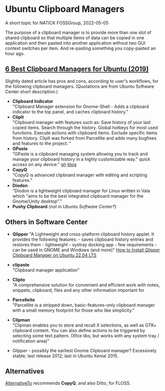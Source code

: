 # Ubuntu Clipboard Managers

A short topic for NATICK FOSSGroup, 2022-05-05

The purpose of a clipboard manager is to provide more than one slot of shared clipboard so that multiple items of data can be copied in one application and then pasted into another application without two GUI context switches per item. And re-pasting something you copy-pasted an hour ago.

## [6 Best Clipboard Managers for Ubuntu (2019)](https://techwiser.com/clipboard-manager-for-ubuntu)

Slightly dated article has pros and cons, according to user's workflows, for the following clipboard managers. (Quotations are from Ubuntu Software Center short description.)

* **Clipboard Indicator**  
    "Clipboard Manager extension for Gnome-Shell - Adds a clipboard indicator to the top panel, and caches clipboard history."
* **ClipIt**  
    "Clipboard manager with features such as:  Save history of your last copied items. Search through the history. Global hotkeys for most used functions. Execute actions with clipboard items. Exclude specific items from history. ClipIt was forked from Parcellite and adds many bugfixes and features to the project. "
* **GPaste**  
    "GPaste is a clipboard managing system allowing you to track and manage your clipboard history in a highly customizable way."
quick access on any device."
    [gh](https://github.com/Keruspe/GPaste) [blog](https://www.imagination-land.org/posts/2012-12-01-gpaste-released.html)
* **CopyQ**    
    "CopyQ is advanced clipboard manager with editing and scripting features."
* **Diodon**    
    "Diodon is a lightweight clipboard manager for Linux written in Vala which "aims to be the best integrated clipboard manager for the Gnome/Unity desktop"."
* **Pushy Clipboard** (*not in Ubuntu Software Center?*)


## Others in Software Center

* **Qlipper**
    "A Lightweight and cross-platform clipboard history applet. It provides the following features: - saves clipboard history entries and restores them  - lightweight  - systray docking app  - few requirements  - can be used in GNOME and Windows (and more)"
    [How to Install Qlipper Clipboard Manager on Ubuntu 22.04 LTS](https://www.linuxcapable.com/install-qlipper-clipboard-manager-on-ubuntu-22-04-lts/)

* **clipaste**    
    "Clipboard manager application"
* **Clipto**  
    "A comprehensive solution for convenient and efficient work with notes, snippets, clipboard, files and any other information important for 
* **Parcelleite**  
    "Parcellite is a stripped down, basic-features-only clipboard manager with a small memory footprint for those who like simplicity."
* **Clipman**  
    "Clipman enables you to store and recall X selections, as well as GTK+ clipboard content. You can also define actions to be triggered by selecting some text pattern. (Xfce libs, but works with any system tray / notification area)"
* *Glipper* - possibly the earliest Gnome Clipboard manager? Excessively stable; last release 2012; last in Ubuntu Xenial 2015.

## Alternatives

[AlternativeTo](https://alternativeto.net/software/glipper/) recommends **CopyQ**, and also Ditto, for FLOSS.